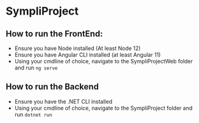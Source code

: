 # SympliProject

## How to run the FrontEnd:
* Ensure you have Node installed (At least Node 12) 
* Ensure you have Angular CLI installed (at least Angular 11)
* Using your cmdline of choice, navigate to the SympliProjectWeb folder and run `ng serve`

## How to run the Backend
* Ensure you have the .NET CLI installed
* Using your cmdline of choice, navigate to the SympliProject folder and run `dotnet run`

